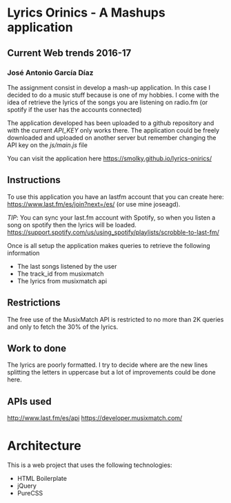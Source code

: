# Lyrics Orinics - A Mashups application
## Current Web trends 2016-17
### José Antonio García Díaz

The assignment consist in develop a mash-up application. In this case I decided to do a music stuff because is one of my hobbies. I come with the idea of retrieve the lyrics of the songs you are listening on radio.fm (or spotify if the user has the accounts connected)

The application developed has been uploaded to a github repository and  with the current *API_KEY* only works there. The application could be freely downloaded and uploaded on another server but remember changing the API key on the *js/main.js* file

You can visit the application here
https://smolky.github.io/lyrics-onirics/

## Instructions
To use this application you have an lastfm account that you can create here: https://www.last.fm/es/join?next=/es/ (or use mine joseagd).

*TIP*: You can sync your last.fm account with Spotify, so when you listen a song on spotify then the lyrics will be loaded. 
https://support.spotify.com/us/using_spotify/playlists/scrobble-to-last-fm/


Once is all setup the application makes queries to retrieve the following information
- The last songs listened by the user
- The track_id from musixmatch
- The lyrics from musixmatch api

## Restrictions
The free use of the MusixMatch API is restricted to no more than 2K queries and only to fetch the 30% of the lyrics.

## Work to done
The lyrics are poorly formatted. I try to decide where are the new lines splitting the letters in uppercase but a lot of improvements could be done here.

## APIs used
http://www.last.fm/es/api
https://developer.musixmatch.com/

# Architecture
This is a web project that uses the following technologies:
- HTML Boilerplate
- jQuery
- PureCSS

